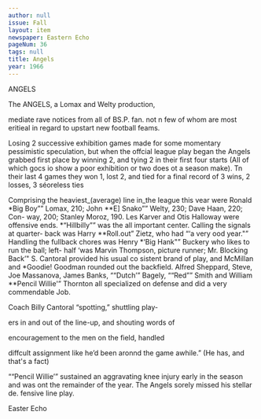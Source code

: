 ```yaml
---
author: null
issue: Fall
layout: item
newspaper: Eastern Echo
pageNum: 36
tags: null
title: Angels
year: 1966
---
```


ANGELS

The ANGELS, a Lomax and Welty production,

mediate rave notices from all of BS.P. fan. not n few of whom are most eritieal in regard to upstart new football feams.

Losing 2 successive exhibition games made for some momentary pessimistic speculation, but when the offcial league play began the Angels grabbed first place by winning 2, and tying 2 in their first four starts (AIl of which gocs io show a poor exhibition or two does ot a season make). Tn their last 4 games they won 1, lost 2, and tied for a final record of 3 wins, 2 losses, 3 séoreless ties

Comprising the heaviest_(average) line in_the Ieague this vear were Ronald *Big Boy”” Lomax, 210; John **E] Snako”” Welty, 230; Dave Haan, 220; Con- way, 200; Stanley Moroz, 190. Les Karver and Otis Halloway were offensive ends. *“Hillbilly”” was the all important center. Calling the signals at quarter- back was Harry **Roll.out” Zietz, who had “‘a very ood year."” Handling the fullback chores was Henry *‘Big Hank"” Buckery who likes to run the ball; left- half ‘was Marvin Thompson, picture runner; Mr. Blocking Back’" S. Cantoral provided his usual co sistent brand of play, and McMillan and *Goodie! Goodman rounded out the backfield. Alfred Sheppard, Steve, Joe Massanova, James Banks, ““Dutch’” Bagely, ““Red”” Smith and William **Pencil Willie'” Thornton all specialized on defense and did a very commendable Job.

Coach Billy Cantoral “spotting,” shuttling play-

ers in and out of the line-up, and shouting words of

encouragement to the men on the field, handled

diffcult assignment like he’d been aronnd the game awhile.” (He has, and that's a fact)

““Pencil Willie’” sustained an aggravating knee injury early in the season and was ont the remainder of the year. The Angels sorely missed his stellar de. fensive line play.

Easter Echo